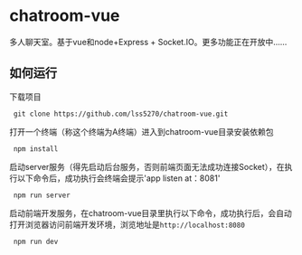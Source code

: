 # chatroom-vue
多人聊天室。基于vue和node+Express + Socket.IO。更多功能正在开放中……

## 如何运行
下载项目
```
 git clone https://github.com/lss5270/chatroom-vue.git
```

 打开一个终端（称这个终端为A终端）进入到chatroom-vue目录安装依赖包
```
 npm install
```
启动server服务（得先启动后台服务，否则前端页面无法成功连接Socket），在执行以下命令后，成功执行会终端会提示'app listen at：8081'
```
 npm run server
```
启动前端开发服务，在chatroom-vue目录里执行以下命令，成功执行后，会自动打开浏览器访问前端开发环境，浏览地址是`http://localhost:8080`
```
 npm run dev
```

